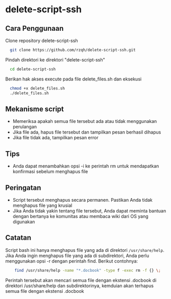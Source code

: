 # delete-script-ssh

## Cara Penggunaan

Clone repository delete-script-ssh
```bash
  git clone https://github.com/rzqh/delete-script-ssh.git
```

Pindah direktori ke direktori "delete-script-ssh"
```bash
  cd delete-script-ssh
```

Berikan hak akses execute pada file delete_files.sh dan eksekusi
```bash
  chmod +x delete_files.sh
  ./delete_files.sh
```

## Mekanisme script

- Memeriksa apakah semua file tersebut ada atau tidak menggunakan perulangan
- Jika file ada, hapus file tersebut dan tampilkan pesan berhasil dihapus
- Jika file tidak ada, tampilkan pesan error


## Tips
- Anda dapat menambahkan opsi -i ke perintah rm untuk mendapatkan konfirmasi sebelum menghapus file

## Peringatan
- Script tersebut menghapus secara permanen. Pastikan Anda tidak menghapus file yang krusial
- Jika Anda tidak yakin tentang file tersebut, Anda dapat meminta bantuan dengan bertanya ke komunitas atau membaca wiki dari OS yang digunakan

## Catatan
Script bash ini hanya menghapus file yang ada di direktori ```/usr/share/help```. Jika Anda ingin menghapus file yang ada di subdirektori, Anda perlu menggunakan opsi -r dengan perintah find.
Berikut contohnya:
```bash
    find /usr/share/help -name "*.docbook" -type f -exec rm -f {} \;
```
Perintah tersebut akan mencari semua file dengan ekstensi .docbook di direktori /usr/share/help dan subdirektorinya, kemduian akan terhapus semua file dengan ekstensi .docbook
